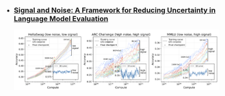 <ul class="post-cards">
  <li>
    <a href="_posts/2025-08-23-signal_and_noise/post/" class="post-card">
      <div class="meta">
        <h3 class="title">Signal and Noise: A Framework for Reducing Uncertainty in Language Model Evaluation</h3>
        <!-- <p class="desc">LLM 평가에서 불확실성을 줄이기 위한 Signal/Noise 프레임워크 핵심 정리.</p> -->
      </div>
      <img class="thumb off-glb" src="_posts/2025-08-23-signal_and_noise/imgs/fig1.png" alt="Signal and Noise cover" loading="lazy" />
    </a>
  </li>
</ul>
